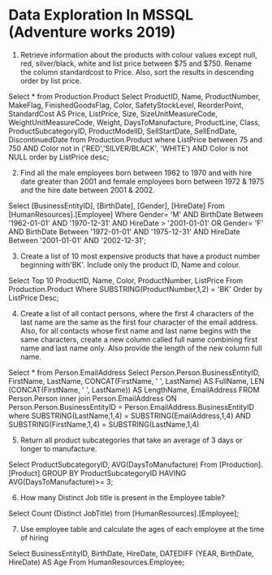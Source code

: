 # Data Exploration In MSSQL (Adventure works 2019)

1. Retrieve information about the products with colour values except null, red, silver/black, white and list price between $75 and $750. 
Rename the column standardcost to Price. Also, sort the results in descending order by list price.

Select * from Production.Product
Select ProductID, Name, ProductNumber, MakeFlag, FinishedGoodsFlag, Color, SafetyStockLevel, ReorderPoint, StandardCost AS Price, ListPrice, Size, 
SizeUnitMeasureCode, WeightUnitMeasureCode, Weight, DaysToManufacture, ProductLine, Class, ProductSubcategoryID, ProductModelID, SellStartDate, SellEndDate, DiscontinuedDate
from Production.Product 
where ListPrice between 75 and 750 AND Color not in ('RED','SILVER/BLACK', 'WHITE') AND Color is not NULL order by ListPrice desc;

2. Find all the male employees born between 1962 to 1970 and with hire date greater than 2001 and female employees born between 1972 & 1975 and the hire date between 2001 & 2002.


Select [BusinessEntityID], [BirthDate], [Gender], [HireDate]
From [HumanResources].[Employee]
Where Gender= 'M' AND BirthDate Between '1962-01-01' AND '1970-12-31' AND HireDate > '2001-01-01'
OR Gender= 'F' AND BirthDate Between '1972-01-01' AND '1975-12-31' AND HireDate Between '2001-01-01' AND '2002-12-31';

3. Create a list of 10 most expensive products that have a product number beginning with'BK'. Include only the product ID, Name and colour.


Select Top 10 ProductID, Name, Color, ProductNumber, ListPrice
From Production.Product
Where SUBSTRING(ProductNumber,1,2) = 'BK' 
Order by ListPrice Desc;

4. Create a list of all contact persons, where the first 4 characters of the last name are the same as the first four character of the email address. 
Also, for all contacts whose first name and last name begins with the same characters, create a new column called full name combining first name and last name only. 
Also provide  the length of the new column full name.


Select * from Person.EmailAddress
Select Person.Person.BusinessEntityID, FirstName, LastName, CONCAT(FirstName, ' ', LastName) AS FullName, 
LEN (CONCAT(FirstName, ' ', LastName)) AS LengthName, EmailAddress
FROM Person.Person inner join Person.EmailAddress 
ON Person.Person.BusinessEntityID = Person.EmailAddress.BusinessEntityID
where SUBSTRING(LastName,1,4) = SUBSTRING(EmailAddress,1,4) AND SUBSTRING(FirstName,1,4) = SUBSTRING(LastName,1,4) 

5. Return all product subcategories that take an average of 3 days or longer to manufacture.


Select ProductSubcategoryID, AVG(DaysToManufacture)
From [Production].[Product] GROUP BY ProductSubcategoryID
 HAVING AVG(DaysToManufacture)>= 3;
 
6. How many Distinct Job title is present in the Employee table?


Select Count (Distinct JobTitle) from [HumanResources].[Employee];

7. Use employee table and calculate the ages of each employee at the time of hiring


Select BusinessEntityID, BirthDate, HireDate, DATEDIFF (YEAR, BirthDate, HireDate) AS Age From HumanResources.Employee;
